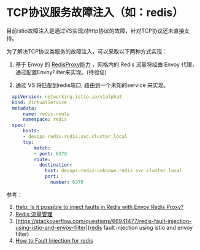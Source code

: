 # TCP协议服务故障注入（如：redis）

目前istio故障注入是通过VS实现对http协议的故障，针对TCP协议还未直接支持。

为了解决TCP协议类服务的故障注入，可以采取以下两种方式实现：

1. 基于 Envoy 的 [RedisProxy能力](https://www.envoyproxy.io/docs/envoy/latest/intro/arch_overview/other_protocols/redis#arch-overview-redis) ，网格内的 Redis 流量将经由 Envoy 代理，通过配置EnvoyFilter来实现。(待验证)

2. 通过 VS 将匹配到redis端口, 路由到一个未知的service 来实现。

  ```yaml
    apiVersion: networking.istio.io/v1alpha3
    kind: VirtualService
    metadata:
        name: redis-route
        namespace: redis
    spec:
        hosts:
        - devops-redis.redis.svc.cluster.local
        tcp:
            match:
            - port: 6379
            route:
              destination:
                host: devops-redis-unknown.redis.svc.cluster.local
                port:
                  number: 6379
  ```
  
参考：

1. [Help: Is it possible to inject faults in Redis with Envoy Redis Proxy?](https://github.com/istio/istio/issues/27064)
2. [Redis 流量管理](https://github.com/aeraki-mesh/aeraki/blob/master/docs/zh/redis.md)
3. [https://stackoverflow.com/questions/66941477/redis-fault-injection-using-istio-and-envoy-filter](redis fault injection using istio and envoy filter)
4. [How to Fault Injection for redis](https://discuss.istio.io/t/how-to-fault-injection-for-redis/2668)